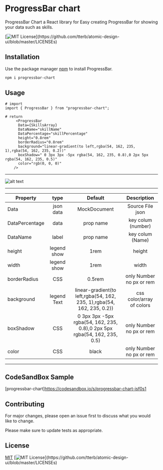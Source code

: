 # ProgressBar chart

ProgressBar Chart a React library for Easy creating ProgressBar for showing your data such as skills.

  [![MIT License](https://img.shields.io/apm/l/atomic-design-ui.svg?)](https://github.com/tterb/atomic-design-ui/blob/master/LICENSEs)
  

## Installation

Use the package manager [npm](https://www.npmjs.com/) to install ProgressBar.

```bash
npm i progressbar-chart
```



## Usage

```React
# import 
import { ProgressBar } from "progressbar-chart";
```
```React
# return
     <ProgressBar
      Data={SkillsArray}
      DataName="skillName"
      DataPercentage="skillPercentage"
      height="0.8rem"
      borderRadius="0.8rem"
      background="linear-gradient(to left,rgba(54, 162, 235, 1),rgba(54, 162, 235, 0.2))"
      boxShadow=" 0 3px 3px -5px rgba(54, 162, 235, 0.8),0 2px 5px rgba(54, 162, 235, 0.5)"
      color="rgb(0, 0, 0)"
    />
```
---

![alt text](https://dub01pap003files.storage.live.com/y4mTdq5Vfzmp3YRDGSFWRf-sihLag3dhvtOaSo6zAobYTokfO0ea33-5KzZVnKg0X5FpVvThgGSF6LWudl6NBa3zq-Aj5BJhgMEVOYp1g_NclKc3ZJTZiOwNzWYXxweAjBtACaaKW93fB8PifPtztrjOCXkih70UZmq92-MVY1myJ-nU06ZSEgsm-GGgRYuxQEr?width=734&height=335&cropmode=none)

---


|    Property             |     type      |  Default   |       Description       |
| ----------------------- |:-------------:|:----------:|:-----------------------:|
| Data                    | json data     |MockDocument|    Source File json     |
| DataPercentage          |   data        |prop name   |key colum  (number)      |
| DataName                |   label       |prop name   |   key colum (Name)      |
| height                  | legend show   |     1rem   |  height                 |
| width                   | legend show   |     1rem   |  width                  |
| borderRadius            | CSS           |     0.5rem |only Number no px or rem |
| background              | legend Text   |linear-gradient(to left,rgba(54, 162, 235, 1),rgba(54, 162, 235, 0.2))|css color/array of colors|
| boxShadow               | CSS           |0 3px 3px -5px rgba(54, 162, 235, 0.8),0 2px 5px rgba(54, 162, 235, 0.5) |only Number no px or rem |
| color                   | CSS           | black      |only Number no px or rem |



***
## CodeSandBox Sample
[progressbar-chart]https://codesandbox.io/s/progressbar-chart-isf0s1


## Contributing
For major changes, please open an issue first to discuss what you would like to change.

Please make sure to update tests as appropriate.


## License
[MIT](https://choosealicense.com/licenses/mit/)
[![MIT License](https://img.shields.io/apm/l/atomic-design-ui.svg?)](https://github.com/tterb/atomic-design-ui/blob/master/LICENSEs)
  